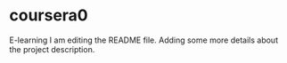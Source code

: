 # coursera0
E-learning
I am editing the README file. Adding some more details about the project description.

